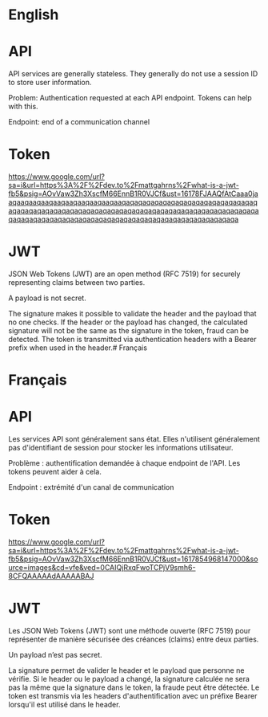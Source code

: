 # English
# API

API services are generally stateless. They generally do not use a session ID to store user information.

Problem: Authentication requested at each API endpoint. Tokens can help with this.

Endpoint: end of a communication channel
# Token

https://www.google.com/url?sa=i&url=https%3A%2F%2Fdev.to%2Fmattgahrns%2Fwhat-is-a-jwt-fb5&psig=AOvVaw3Zh3XscfM66EnnB1R0VJCf&ust=16178FJAAQfAtCaaa0jaaqaaqaaqaaqaaqaaqaaqaaqaaqaaqaqaqaqaqaqaqaqaqaqaqaqaqaqaqaqaqaqaqaqaqaqaqaqaqaqaqaqaqaqaqaqaqaqaqaqaqaqaqaqaqaqaqaqaqaqaqaqaqaqaqaqaqaqaqaqaqaqaqaqaqaqaqaqaqaqaqaqaqaqaqaqaqaqaqa
# JWT
JSON Web Tokens (JWT) are an open method (RFC 7519) for securely representing claims between two parties.

A payload is not secret.

The signature makes it possible to validate the header and the payload that no one checks. If the header or the payload has changed, the calculated signature will not be the same as the signature in the token, fraud can be detected.
The token is transmitted via authentication headers with a Bearer prefix when used in the header.# Français
# Français
# API

Les services API sont généralement sans état. Elles n'utilisent généralement pas d'identifiant de session pour stocker les informations utilisateur.

Problème : authentification demandée à chaque endpoint de l'API. Les tokens peuvent aider à cela.

Endpoint : extrémité d'un canal de communication
# Token

https://www.google.com/url?sa=i&url=https%3A%2F%2Fdev.to%2Fmattgahrns%2Fwhat-is-a-jwt-fb5&psig=AOvVaw3Zh3XscfM66EnnB1R0VJCf&ust=1617854968147000&source=images&cd=vfe&ved=0CAIQjRxqFwoTCPjV9smh6-8CFQAAAAAdAAAAABAJ
# JWT
Les JSON Web Tokens (JWT) sont une méthode ouverte (RFC 7519) pour représenter de manière sécurisée des créances (claims) entre deux parties.

Un payload n’est pas secret.

La signature permet de valider le header et le payload que personne ne vérifie. Si le header ou le payload a changé, la signature calculée ne sera pas la même que la signature dans le token, la fraude peut être détectée.
Le token est transmis via les headers d'authentification avec un préfixe Bearer lorsqu'il est utilisé dans le header.
